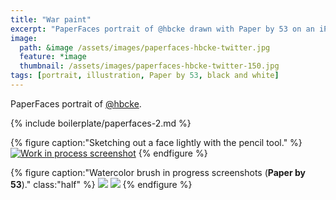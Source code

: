 ```yaml
---
title: "War paint"
excerpt: "PaperFaces portrait of @hbcke drawn with Paper by 53 on an iPad."
image: 
  path: &image /assets/images/paperfaces-hbcke-twitter.jpg 
  feature: *image
  thumbnail: /assets/images/paperfaces-hbcke-twitter-150.jpg
tags: [portrait, illustration, Paper by 53, black and white]
---
```


PaperFaces portrait of [@hbcke](http://twitter.com/hbcke).

{% include boilerplate/paperfaces-2.md %}

{% figure caption:"Sketching out a face lightly with the pencil tool." %}
[![Work in process screenshot](/assets/images/paperfaces-hbcke-process-1-750.jpg)](/assets/images/paperfaces-hbcke-process-1-lg.jpg)
{% endfigure %}

{% figure caption:"Watercolor brush in progress screenshots (**Paper by 53**)." class:"half" %}
[![](/assets/images/paperfaces-hbcke-process-2-600.jpg)](/assets/images/paperfaces-hbcke-process-2-lg.jpg)
[![](/assets/images/paperfaces-hbcke-process-3-600.jpg)](/assets/images/paperfaces-hbcke-process-3-lg.jpg)
{% endfigure %}

